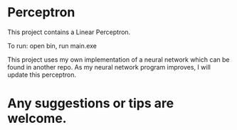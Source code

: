 # Perceptron
This project contains a Linear Perceptron.

To run: open bin, run main.exe

This project uses my own implementation of a neural network which can be found in another repo. 
As my neural network program improves, I will update this perceptron.

Any suggestions or tips are welcome.
=======

